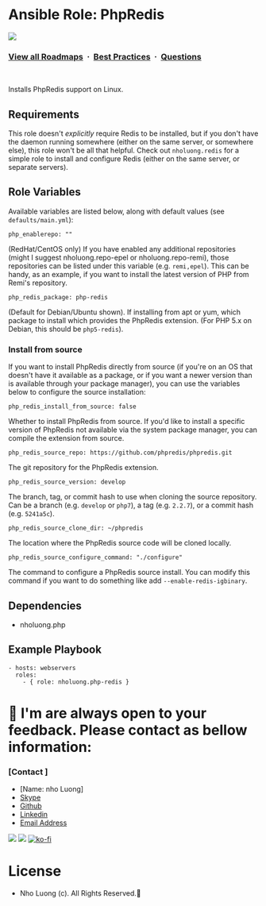 # Ansible Role: PhpRedis

![](https://i.imgur.com/waxVImv.png)
### [View all Roadmaps](https://github.com/nholuongut/all-roadmaps) &nbsp;&middot;&nbsp; [Best Practices](https://github.com/nholuongut/all-roadmaps/blob/main/public/best-practices/) &nbsp;&middot;&nbsp; [Questions](https://www.linkedin.com/in/nholuong/)
<br/>

Installs PhpRedis support on Linux.

## Requirements

This role doesn't *explicitly* require Redis to be installed, but if you don't have the daemon running somewhere (either on the same server, or somewhere else), this role won't be all that helpful. Check out `nholuong.redis` for a simple role to install and configure Redis (either on the same server, or separate servers).

## Role Variables

Available variables are listed below, along with default values (see `defaults/main.yml`):

    php_enablerepo: ""

(RedHat/CentOS only) If you have enabled any additional repositories (might I suggest nholuong.repo-epel or nholuong.repo-remi), those repositories can be listed under this variable (e.g. `remi,epel`). This can be handy, as an example, if you want to install the latest version of PHP from Remi's repository.

    php_redis_package: php-redis

(Default for Debian/Ubuntu shown). If installing from apt or yum, which package to install which provides the PhpRedis extension. (For PHP 5.x on Debian, this should be `php5-redis`).

### Install from source

If you want to install PhpRedis directly from source (if you're on an OS that doesn't have it available as a package, or if you want a newer version than is available through your package manager), you can use the variables below to configure the source installation:

    php_redis_install_from_source: false

Whether to install PhpRedis from source. If you'd like to install a specific version of PhpRedis not available via the system package manager, you can compile the extension from source.

    php_redis_source_repo: https://github.com/phpredis/phpredis.git

The git repository for the PhpRedis extension.

    php_redis_source_version: develop

The branch, tag, or commit hash to use when cloning the source repository. Can be a branch (e.g. `develop` or `php7`), a tag (e.g. `2.2.7`), or a commit hash (e.g. `5241a5c`).

    php_redis_source_clone_dir: ~/phpredis

The location where the PhpRedis source code will be cloned locally.

    php_redis_source_configure_command: "./configure"

The command to configure a PhpRedis source install. You can modify this command if you want to do something like add `--enable-redis-igbinary`.

## Dependencies

  - nholuong.php

## Example Playbook

    - hosts: webservers
      roles:
        - { role: nholuong.php-redis }

# 🚀 I'm are always open to your feedback.  Please contact as bellow information:
### [Contact ]
* [Name: nho Luong]
* [Skype](luongutnho_skype)
* [Github](https://github.com/nholuongut/)
* [Linkedin](https://www.linkedin.com/in/nholuong/)
* [Email Address](luongutnho@hotmail.com)

![](https://i.imgur.com/waxVImv.png)
![](Donate.png)
[![ko-fi](https://ko-fi.com/img/githubbutton_sm.svg)](https://ko-fi.com/nholuong)

# License
* Nho Luong (c). All Rights Reserved.🌟
